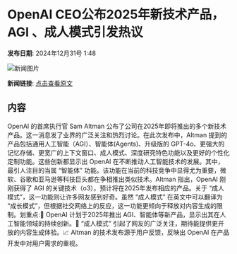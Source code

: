 # OpenAI CEO公布2025年新技术产品，AGI 、成人模式引发热议

**发布日期**: 2024年12月31号 1:48

![新闻图片](https://pic.chinaz.com/picmap/thumb/202310270933190076_7.jpg)

**新闻链接**: [点击查看原文](https://www.aibase.com/zh/news/14368)

## 内容

OpenAI 的首席执行官 Sam Altman 公布了公司在2025年即将推出的多个新技术产品。这一消息发了业界的广泛关注和热烈讨论。在此次发布中，Altman 提到的产品包括通用人工智能（AGI）、智能体(Agents)、升级版的 GPT-4o、更强大的记忆存储、更宽广的上下文窗口、成人模式、深度研究特色功能以及更好的个性化定制功能。这些创新都显示出 OpenAI 在不断推动人工智能技术的发展。其中，最引人注目的当属 “智能体” 功能。该功能在当前的科技竞争中显得尤为重要，微软、谷歌和亚马逊等科技巨头都在争相推出类似技术。Altman 指出，OpenAI 刚刚获得了 AGI 的关键技术（o3），预计将在2025年发布相应的产品。关于 “成人模式”，这一功能则让许多网友感到好奇。虽然 “成人模式” 在英文中可以翻译为 “成长模式”，但根据社交网络上的反应，这一功能更倾向于释放对内容生成的限制。划重点:🌟 OpenAI 计划于2025年推出 AGI、智能体等新产品，显示出其在人工智能领域的持续创新。💬 “成人模式” 引起了网友的广泛关注，期待能提供更开放的内容生成体验。📈 Altman 的技术发布源于用户反馈，反映出 OpenAI 在产品开发中对用户需求的重视。

